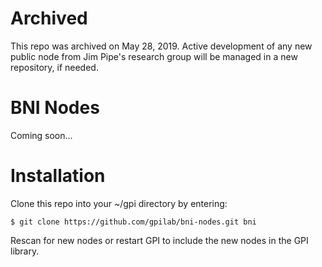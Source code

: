 # Archived
This repo was archived on May 28, 2019. Active development of any new public node from Jim Pipe's research group will be managed in a new repository, if needed.

# BNI Nodes
Coming soon...

# Installation
Clone this repo into your ~/gpi directory by entering:

    $ git clone https://github.com/gpilab/bni-nodes.git bni

Rescan for new nodes or restart GPI to include the new nodes in the GPI library.
